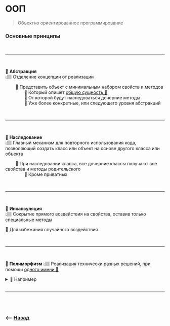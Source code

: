 # ООП

> Объектно ориентированное программирование

### Основные принципы

<br>

___

<br>

<a name="abstraction">💠 **Абстракция**</a>  
👆🏽 Отделение концепции от реализации  

&emsp;&emsp; 🔹 Представить объект с минимальным набором свойств и методов    
&emsp;&emsp;&emsp;&emsp; 🎯 Который опишет <ins>[общую сущность 💬](## "(абстракцию)")</ins>  
&emsp;&emsp;&emsp;&emsp; 🎯 От которой будут наследоваться дочерние методы  
&emsp;&emsp;&emsp;&emsp; 🎯 Уже более конкретные, или следующего уровня абстракций

<br>


___

<br>

<a name="extention">💠 **Наследование**</a>  
👆🏽 Главный механизм для повторного использования кода, позволяющий создать класс или объект на основе другого класса или объекта

&emsp;&emsp; 🔹 При наследовании класса, все дочерние классы получают все свойства и методы родительского  
&emsp;&emsp;&emsp;&emsp; 🛑 Кроме приватных  

<br>

___

<br>

<a name="encapsulation">💠 **Инкапсуляция**</a>  
👆🏽 Сокрытие прямого воздействия на свойства, оставив только специальные методы

🎯 Для избежания случайного воздействия

<br>

___

<br>


<a name="polymorphism">💠 **Полиморфизм**</a>
👆🏽 Реализация технически разных решений, при помощи <ins>[одного имени 💬](## "Например метода")</ins>

<details>
<summary>📗 Например</summary>

___

🎯 Есть абстрактный класс `Shape`  
🎯 У Shape есть метод `draw`  
🎯 От `Shape` наследуют три класса `Circle`, `Square`, `Triangle`  
🎯 Теперь все эти классы будут иметь метод `draw`, который был у `Shape`    
🎯 Но для отрисовки треугольника нужна немного другая логика  
🎯 Мы ее описали, и получается, что обращаясь к одному и тому же имени метода      
🎯 Мы можем получить разный результат


  



___

</details>

<br>

___

<br>
<br>

### ⟵ **<a href="../../readme.md">Назад</a>**